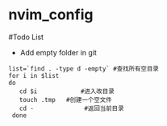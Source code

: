 # nvim_config


#Todo List



- Add empty folder in git
```
list=`find . -type d -empty` #查找所有空目录
for i in $list 
do
   cd $i            #进入改目录
   touch .tmp   #创建一个空文件
   cd -              #返回当前目录
 done
```
